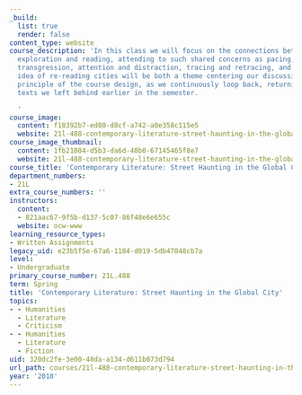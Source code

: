 ```yaml
---
_build:
  list: true
  render: false
content_type: website
course_description: 'In this class we will focus on the connections between urban
  exploration and reading, attending to such shared concerns as pacing, legibility,
  transgression, attention and distraction, tracing and retracing, and memory. This
  idea of re-reading cities will be both a theme centering our discussions and a guiding
  principle of the course design, as we continuously loop back, returning to haunt
  texts we left behind earlier in the semester.

  '
course_image:
  content: f18392b7-ed80-d8cf-a742-a0e358c115e5
  website: 21l-488-contemporary-literature-street-haunting-in-the-global-city-spring-2018
course_image_thumbnail:
  content: 1fb21084-d5b3-da6d-48b0-67145465f8e7
  website: 21l-488-contemporary-literature-street-haunting-in-the-global-city-spring-2018
course_title: 'Contemporary Literature: Street Haunting in the Global City'
department_numbers:
- 21L
extra_course_numbers: ''
instructors:
  content:
  - 821aac67-9f5b-d137-5c07-86f48e6e655c
  website: ocw-www
learning_resource_types:
- Written Assignments
legacy_uid: e23b5f5e-67a6-1184-d019-5db47848cb7a
level:
- Undergraduate
primary_course_number: 21L.488
term: Spring
title: 'Contemporary Literature: Street Haunting in the Global City'
topics:
- - Humanities
  - Literature
  - Criticism
- - Humanities
  - Literature
  - Fiction
uid: 320dc2fe-3e00-48da-a134-d611b073d794
url_path: courses/21l-488-contemporary-literature-street-haunting-in-the-global-city-spring-2018
year: '2018'
---
```

